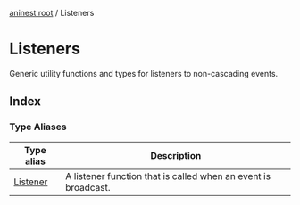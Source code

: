 [aninest root](../index.md) / Listeners

# Listeners

Generic utility functions and types for listeners to non-cascading events.

## Index

### Type Aliases

| Type alias | Description |
| ------ | ------ |
| [Listener](type-aliases/Listener.md) | A listener function that is called when an event is broadcast. |
